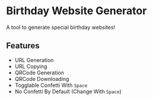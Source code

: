 # Birthday Website Generator
A tool to generate special birthday websites!

## Features
- URL Generation
- URL Copying
- QRCode Generation
- QRCode Downloading
- Togglable Confetti With `Space`
- No Confetti By Default (Change With `Space`)